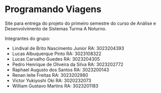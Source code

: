 # Programando Viagens

Site para entrega do projeto do primeiro semestre do curso de Análise e Desenvolvimento de Sistemas Turma A Noturno.

Integrantes do grupo:

- Lindival de Brito Nascimento Junior RA: 3023204393
- Lucas Albuquerque Pinto RA: 3023108322
- Lucas Carvalho Guedes RA: 3023204305
- Pedro Henrique de Oliveira da Silva RA: 3023202772
- Raphael Augusto dos Santos RA: 3023200143
- Renan leite Freitas RA: 3023202980
- Victor Yukiyoshi Oki RA: 3020232073 
- William Gustavo Martins RA: 3023201183